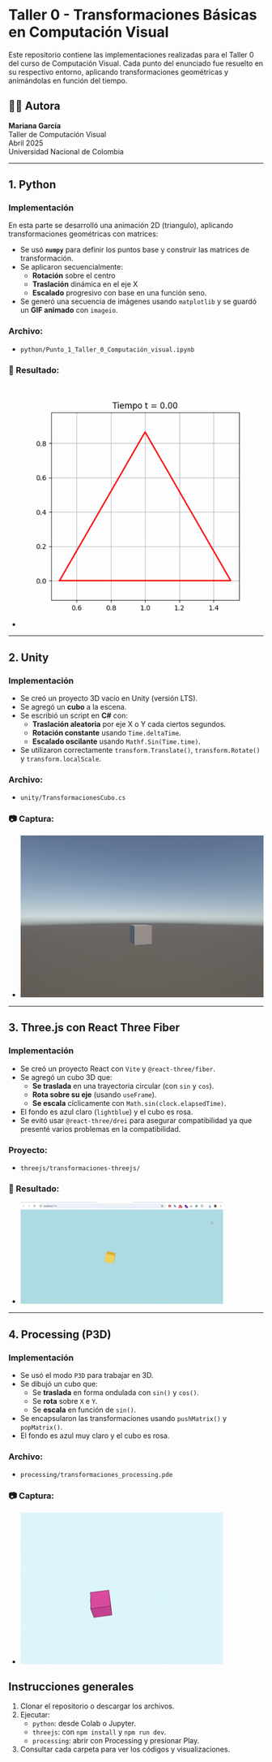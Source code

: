 # Taller 0 - Transformaciones Básicas en Computación Visual

Este repositorio contiene las implementaciones realizadas para el Taller 0 del curso de Computación Visual. Cada punto del enunciado fue resuelto en su respectivo entorno, aplicando transformaciones geométricas y animándolas en función del tiempo.

## 👩‍💻 Autora

**Mariana García**  
Taller de Computación Visual  
Abril 2025  
Universidad Nacional de Colombia

---

## 1. Python

### Implementación

En esta parte se desarrolló una animación 2D (triangulo), aplicando transformaciones geométricas con matrices:

- Se usó **`numpy`** para definir los puntos base y construir las matrices de transformación.
- Se aplicaron secuencialmente:
  - **Rotación** sobre el centro
  - **Traslación** dinámica en el eje X
  - **Escalado** progresivo con base en una función seno.
- Se generó una secuencia de imágenes usando `matplotlib` y se guardó un **GIF animado** con `imageio`.

### Archivo:
- `python/Punto_1_Taller_0_Computación_visual.ipynb`

### 🎥 Resultado:
- ![GIF animado de la transformación](python\animacion_transformaciones.gif)

---

## 2. Unity

### Implementación
- Se creó un proyecto 3D vacío en Unity (versión LTS).
- Se agregó un **cubo** a la escena.
- Se escribió un script en **C#** con:
  - **Traslación aleatoria** por eje X o Y cada ciertos segundos.
  - **Rotación constante** usando `Time.deltaTime`.
  - **Escalado oscilante** usando `Mathf.Sin(Time.time)`.
- Se utilizaron correctamente `transform.Translate()`, `transform.Rotate()` y `transform.localScale`.

### Archivo:
- `unity/TransformacionesCubo.cs`

### 📷 Captura:
- ![Cubo unity](unity\captura_unity.png)
---

## 3. Three.js con React Three Fiber

### Implementación
- Se creó un proyecto React con `Vite` y `@react-three/fiber`.
- Se agregó un cubo 3D que:
  - **Se traslada** en una trayectoria circular (con `sin` y `cos`).
  - **Rota sobre su eje** (usando `useFrame`).
  - **Se escala** cíclicamente con `Math.sin(clock.elapsedTime)`.
- El fondo es azul claro (`lightblue`) y el cubo es rosa.
- Se evitó usar `@react-three/drei` para asegurar compatibilidad ya que presenté varios problemas en la compatibilidad.

### Proyecto:
- `threejs/transformaciones-threejs/`

### 🎥 Resultado:
- ![Cubo animado](threejs\cubo_react.gif)

---

## 4. Processing (P3D)

### Implementación
- Se usó el modo `P3D` para trabajar en 3D.
- Se dibujó un cubo que:
  - Se **traslada** en forma ondulada con `sin()` y `cos()`.
  - Se **rota** sobre `X` e `Y`.
  - Se **escala** en función de `sin()`.
- Se encapsularon las transformaciones usando `pushMatrix()` y `popMatrix()`.
- El fondo es azul muy claro y el cubo es rosa.

### Archivo:
- `processing/transformaciones_processing.pde`

### 📷 Captura:
- ![Cubo Processing](processing\cubo.gif)


## Instrucciones generales

1. Clonar el repositorio o descargar los archivos.
2. Ejecutar:
   - `python`: desde Colab o Jupyter.
   - `threejs`: con `npm install` y `npm run dev`.
   - `processing`: abrir con Processing y presionar Play.
3. Consultar cada carpeta para ver los códigos y visualizaciones.
